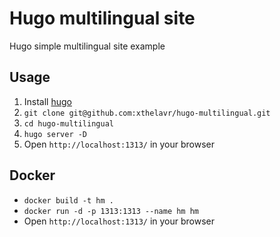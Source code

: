 # Hugo multilingual site
Hugo simple multilingual site example

## Usage
1. Install [hugo](https://github.com/gohugoio/hugo)
2. `git clone git@github.com:xthelavr/hugo-multilingual.git`
3. `cd hugo-multilingual`
4. `hugo server -D`
5.  Open `http://localhost:1313/` in your browser

## Docker
- `docker build -t hm .`
- `docker run -d -p 1313:1313 --name hm hm`
- Open `http://localhost:1313/` in your browser
